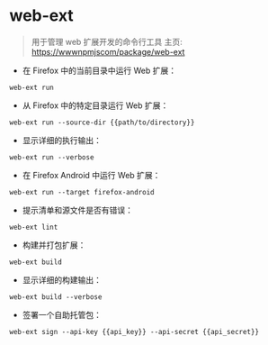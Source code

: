 # web-ext

> 用于管理 web 扩展开发的命令行工具
> 主页: <https://wwwnpmjscom/package/web-ext> 

- 在 Firefox 中的当前目录中运行 Web 扩展：

`web-ext run`

- 从 Firefox 中的特定目录运行 Web 扩展：

`web-ext run --source-dir {{path/to/directory}}`

- 显示详细的执行输出：

`web-ext run --verbose`

- 在 Firefox Android 中运行 Web 扩展：

`web-ext run --target firefox-android`

- 提示清单和源文件是否有错误：

`web-ext lint`

- 构建并打包扩展：

`web-ext build`

- 显示详细的构建输出：

`web-ext build --verbose`

- 签署一个自助托管包：

`web-ext sign --api-key {{api_key}} --api-secret {{api_secret}}`

[#]: contributors: ([潘潘]，[jim.大团结])